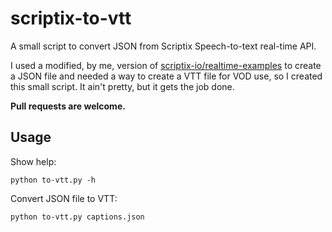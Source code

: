 # scriptix-to-vtt
A small script to convert JSON from Scriptix Speech-to-text real-time API.

I used a modified, by me, version of [scriptix-io/realtime-examples](https://github.com/scriptix-io/realtime-examples) to create a JSON file and needed a way to create a VTT file for VOD use, so I created this small script. It ain't pretty, but it gets the job done.

**Pull requests are welcome.**

## Usage
Show help:

`python to-vtt.py -h`

Convert JSON file to VTT:

`python to-vtt.py captions.json`